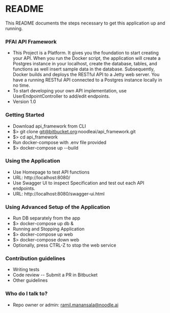 # README #

This README documents the steps necessary to get this application up and running.

### PFAI API Framework ###

* This Project is a Platform. It gives you the foundation to start creating your API. When you run the Docker script, 
the application will create a Postgres instance in your localhost, create the database, tables, and functions as well 
insert sample data in the database. Subsequently, Docker builds and deploys the RESTful API to a Jetty web server. You
have a running RESTful API connected to a Postgres instance locally in no time. 
* To start developing your own API implementation, use UserEndpointController to add/edit endpoints. 
* Version 1.0

### Getting Started ###

* Download api_framework from CLI
* $> git clone git@bitbucket.org:noodleai/api_framework.git
* $> cd api_framework
* Run docker-compose with .env file provided
* $> docker-compose up --build

### Using the Application
* Use Homepage to test API functions
* URL: http://localhost:8080/
* Use Swagger UI to inspect Specification and test out each API endpoints.
* URL: http://localhost:8080/swagger-ui.html

### Using Advanced Setup of the Application
* Run DB separately from the app
* $> docker-compose up db &
* Running and Stopping Application 
* $> docker-compose up web 
* $> docker-compose down web 
* Optionally, press CTRL-Z to stop the web service
### Contribution guidelines ###

* Writing tests
* Code review -- Submit a PR in Bitbucket
* Other guidelines

### Who do I talk to? ###

* Repo owner or admin: ramil.manansala@noodle.ai
